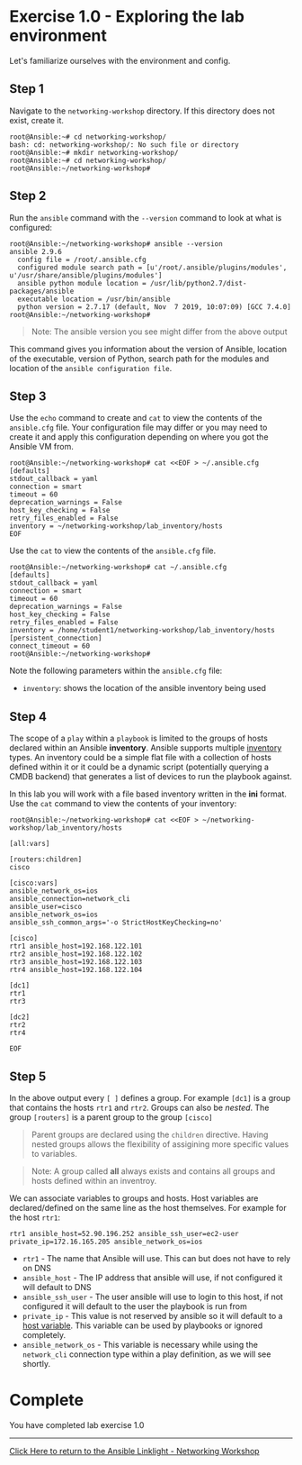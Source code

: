 # Exercise 1.0 - Exploring the lab environment

Let's familiarize ourselves with the environment and config.

## Step 1

Navigate to the `networking-workshop` directory.  If this directory does not exist, create it.

```
root@Ansible:~# cd networking-workshop/
bash: cd: networking-workshop/: No such file or directory
root@Ansible:~# mkdir networking-workshop/
root@Ansible:~# cd networking-workshop/
root@Ansible:~/networking-workshop#

```

## Step 2

Run the `ansible` command with the `--version` command to look at what is configured:

```
root@Ansible:~/networking-workshop# ansible --version
ansible 2.9.6
  config file = /root/.ansible.cfg
  configured module search path = [u'/root/.ansible/plugins/modules', u'/usr/share/ansible/plugins/modules']
  ansible python module location = /usr/lib/python2.7/dist-packages/ansible
  executable location = /usr/bin/ansible
  python version = 2.7.17 (default, Nov  7 2019, 10:07:09) [GCC 7.4.0]
root@Ansible:~/networking-workshop#
```
> Note: The ansible version you see might differ from the above output

This command gives you information about the version of Ansible, location of the executable, version of Python, search path for the modules and location of the `ansible configuration file`.

## Step 3

Use the `echo` command to create and `cat` to view the contents of the `ansible.cfg` file.  Your configuration file may differ or you may need to create it and apply this configuration depending on where you got the Ansible VM from.

```
root@Ansible:~/networking-workshop# cat <<EOF > ~/.ansible.cfg
[defaults]
stdout_callback = yaml
connection = smart
timeout = 60
deprecation_warnings = False
host_key_checking = False
retry_files_enabled = False
inventory = ~/networking-workshop/lab_inventory/hosts
EOF
```
Use the `cat` to view the contents of the `ansible.cfg` file.  
```
root@Ansible:~/networking-workshop# cat ~/.ansible.cfg
[defaults]
stdout_callback = yaml
connection = smart
timeout = 60
deprecation_warnings = False
host_key_checking = False
retry_files_enabled = False
inventory = /home/student1/networking-workshop/lab_inventory/hosts
[persistent_connection]
connect_timeout = 60
root@Ansible:~/networking-workshop#
```

Note the following parameters within the `ansible.cfg` file:

 - `inventory`: shows the location of the ansible inventory being used

## Step 4

The scope of a `play` within a `playbook` is limited to the groups of hosts declared within an Ansible **inventory**. Ansible supports multiple [inventory](http://docs.ansible.com/ansible/latest/intro_inventory.html) types. An inventory could be a simple flat file with a collection of hosts defined within it or it could be a dynamic script (potentially querying a CMDB backend) that generates a list of devices to run the playbook against.

In this lab you will work with a file based inventory written in the **ini** format. Use the `cat` command to view the contents of your inventory:

```
root@Ansible:~/networking-workshop# cat <<EOF > ~/networking-workshop/lab_inventory/hosts

[all:vars]

[routers:children]
cisco

[cisco:vars]
ansible_network_os=ios
ansible_connection=network_cli
ansible_user=cisco
ansible_network_os=ios
ansible_ssh_common_args='-o StrictHostKeyChecking=no'

[cisco]
rtr1 ansible_host=192.168.122.101
rtr2 ansible_host=192.168.122.102
rtr3 ansible_host=192.168.122.103
rtr4 ansible_host=192.168.122.104

[dc1]
rtr1
rtr3

[dc2]
rtr2
rtr4

EOF
```

## Step 5

In the above output every `[ ]` defines a group. For example `[dc1]` is a group that contains the hosts `rtr1` and `rtr2`. Groups can also be _nested_. The group `[routers]` is a parent group to the group `[cisco]`

> Parent groups are declared using the `children` directive. Having nested groups allows the flexibility of assigining more specific values to variables.


> Note: A group called **all** always exists and contains all groups and hosts defined within an inventroy.


We can associate variables to groups and hosts. Host variables are declared/defined on the same line as the host themselves. For example for the host `rtr1`:

```
rtr1 ansible_host=52.90.196.252 ansible_ssh_user=ec2-user private_ip=172.16.165.205 ansible_network_os=ios

```

 - `rtr1` - The name that Ansible will use.  This can but does not have to rely on DNS
 - `ansible_host` - The IP address that ansible will use, if not configured it will default to DNS
 - `ansible_ssh_user` - The user ansible will use to login to this host, if not configured it will default to the user the playbook is run from
 - `private_ip` - This value is not reserved by ansible so it will default to a [host variable](http://docs.ansible.com/ansible/latest/intro_inventory.html#host-variables).  This variable can be used by playbooks or ignored completely.
- `ansible_network_os` - This variable is necessary while using the `network_cli` connection type within a play definition, as we will see shortly.

# Complete

You have completed lab exercise 1.0

---
[Click Here to return to the Ansible Linklight - Networking Workshop](../../README.md)

<!--stackedit_data:
eyJoaXN0b3J5IjpbNDkzMTkxOTIzLDM3MDE0MzgxMCwtMjgwMD
Y1NTIxXX0=
-->